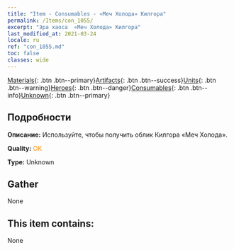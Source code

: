 ```yaml
---
title: "Item - Consumables - «Меч Холода» Килгора"
permalink: /Items/con_1055/
excerpt: "Эра хаоса  «Меч Холода» Килгора"
last_modified_at: 2021-03-24
locale: ru
ref: "con_1055.md"
toc: false
classes: wide
---
```

 [Materials](/ru/Items/){: .btn .btn--primary}[Artifacts](/ru/Items/Artifacts/){: .btn .btn--success}[Units](/ru/Items/Units/){: .btn .btn--warning}[Heroes](/ru/Items/Heroes/){: .btn .btn--danger}[Consumables](/ru/Items/Consumables/){: .btn .btn--info}[Unknown](/ru/Items/Unknown/){: .btn .btn--primary}

## Подробности
 **Описание:** Используйте, чтобы получить облик Килгора «Меч Холода».

 **Quality:** <span style="color: #FF8C00">OK</span>

 **Type:** Unknown

## Gather

  None

## This item contains:

  None


